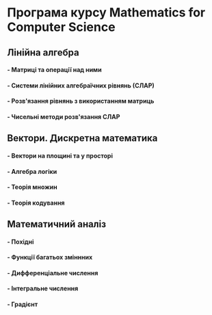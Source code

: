 # Програма курсу Mathematics for Computer Science

## Лінійна алгебра

#### - Матриці та операції над ними

#### - Системи лінійних алгебраїчних рівнянь (СЛАР)

#### - Розв'язання рівнянь з використанням матриць

#### - Чисельні методи розв'язання СЛАР

## Вектори. Дискретна математика

#### - Вектори на площині та у просторі

#### - Алгебра логіки

#### - Теорія множин

#### - Теорія кодування

## Математичний аналіз

#### - Похідні

#### - Функції багатьох зміннних

#### - Дифференціальне числення

#### - Інтегральне числення

#### - Градієнт
